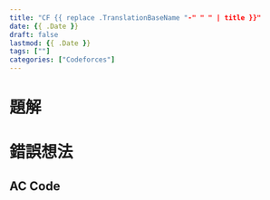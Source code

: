 ```yaml
---
title: "CF {{ replace .TranslationBaseName "-" " " | title }}"
date: {{ .Date }}
draft: false
lastmod: {{ .Date }}
tags: [""]
categories: ["Codeforces"]
---
```


[]()

<!--more-->

# 題解

# 錯誤想法

## AC Code

```c++

```
